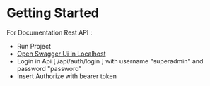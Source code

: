 # Getting Started


For Documentation Rest API :

* Run Project
* [Open Swagger Ui in Localhost](http://localhost:8080/swagger-ui/index.html)
* Login in Api [ /api/auth/login ] with username "superadmin" and password "password"
* Insert Authorize with bearer token